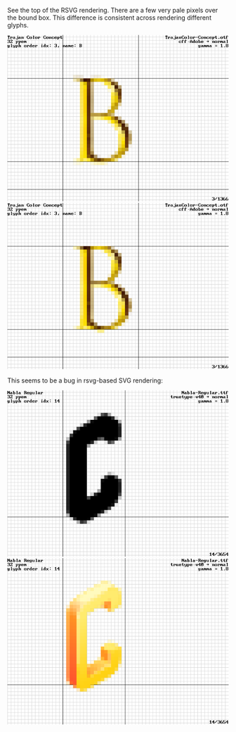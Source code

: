 See the top of the RSVG rendering. There are a few very pale pixels over the bound box. This difference
is consistent across rendering different glyphs.

![RSVG rendering](ftgrid-rsvg.png)
![SKIA rendering](ftgrid-skia.png)

This seems to be a bug in rsvg-based SVG rendering:

![RSVG rendering](ftgrid-Nabla-rsvg.png)
![SKIA rendering](ftgrid-Nabla-skia.png)
